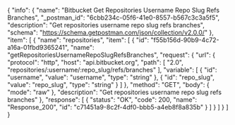 {
  "info": {
    "name": "Bitbucket Get Repositories Username Repo Slug Refs Branches",
    "_postman_id": "6cbb234c-05f6-41e0-8557-b567c3c3a5f5",
    "description": "Get repositories username repo slug refs branches",
    "schema": "https://schema.getpostman.com/json/collection/v2.0.0/"
  },
  "item": [
    {
      "name": "repositories",
      "item": [
        {
          "id": "f55b156d-90b9-4c72-a16a-01fbd9365241",
          "name": "getRepositoriesUsernameRepoSlugRefsBranches",
          "request": {
            "url": {
              "protocol": "http",
              "host": "api.bitbucket.org",
              "path": [
                "2.0",
                "repositories/:username/:repo_slug/refs/branches"
              ],
              "variable": [
                {
                  "id": "username",
                  "value": "username",
                  "type": "string"
                },
                {
                  "id": "repo_slug",
                  "value": "repo_slug",
                  "type": "string"
                }
              ]
            },
            "method": "GET",
            "body": {
              "mode": "raw"
            },
            "description": "Get repositories username repo slug refs branches"
          },
          "response": [
            {
              "status": "OK",
              "code": 200,
              "name": "Response_200",
              "id": "c71451a9-8c2f-4df0-bbb5-a4eb8f8a835b"
            }
          ]
        }
      ]
    }
  ]
}